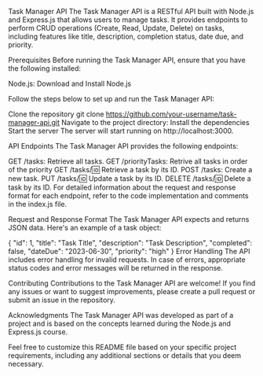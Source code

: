 Task Manager API
The Task Manager API is a RESTful API built with Node.js and Express.js that allows users to manage tasks. It provides endpoints to perform CRUD operations (Create, Read, Update, Delete) on tasks, including features like title, description, completion status, date due, and priority.

Prerequisites
Before running the Task Manager API, ensure that you have the following installed:

Node.js: Download and Install Node.js

Follow the steps below to set up and run the Task Manager API:

Clone the repository
git clone https://github.com/your-username/task-manager-api.git
Navigate to the project directory:
Install the dependencies
Start the server
The server will start running on http://localhost:3000.

API Endpoints
The Task Manager API provides the following endpoints:

GET /tasks: Retrieve all tasks.
GET /priorityTasks: Retrive all tasks in order of the priority 
GET /tasks/:id: Retrieve a task by its ID.
POST /tasks: Create a new task.
PUT /tasks/:id: Update a task by its ID.
DELETE /tasks/:id: Delete a task by its ID.
For detailed information about the request and response format for each endpoint, refer to the code implementation and comments in the index.js file.

Request and Response Format
The Task Manager API expects and returns JSON data. Here's an example of a task object:


{
  "id": 1,
  "title": "Task Title",
  "description": "Task Description",
  "completed": false,
  "dateDue": "2023-06-30",
  "priority": "high"
}
Error Handling
The API includes error handling for invalid requests. In case of errors, appropriate status codes and error messages will be returned in the response.

Contributing
Contributions to the Task Manager API are welcome! If you find any issues or want to suggest improvements, please create a pull request or submit an issue in the repository.


Acknowledgments
The Task Manager API was developed as part of a project and is based on the concepts learned during the Node.js and Express.js course.

Feel free to customize this README file based on your specific project requirements, including any additional sections or details that you deem necessary.